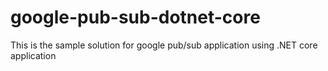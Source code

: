 # google-pub-sub-dotnet-core
This is the sample solution for google pub/sub application using .NET core application 
